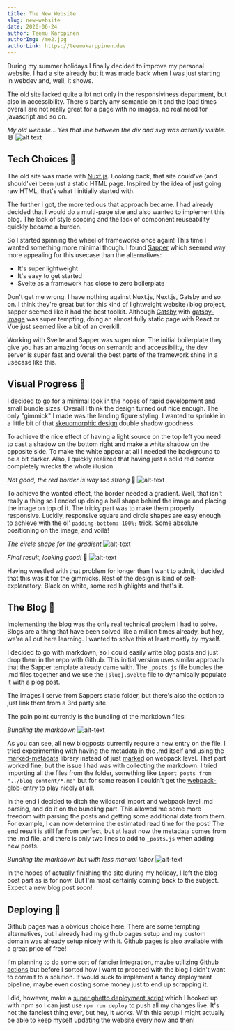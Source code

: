 ```yaml
---
title: The New Website
slug: new-website
date: 2020-06-24
author: Teemu Karppinen
authorImg: /me2.jpg
authorLink: https://teemukarppinen.dev
---
```


During my summer holidays I finally decided to improve my personal website. I had a site already but it was made back when I was just starting in webdev and, well, it shows.

The old site lacked quite a lot not only in the responsiviness department, but also in accessibility. There's barely any semantic on it and the load times overall are not really great for a page with no images, no real need for javascript and so on.

*My old website... Yes that line between the div and svg was actually visible.*😅
![alt text](/old-website.PNG "My old Nuxt.js website")

## Tech Choices 🔨

The old site was made with [Nuxt.js](https://nuxtjs.org/). Looking back, that site could've (and should've) been just a static HTML page. Inspired by the idea of just going raw HTML, that's what I initially started with.

The further I got, the more tedious that approach became. I had already decided that I would do a multi-page site and also wanted to implement this blog. The lack of style scoping and the lack of component reuseability quickly became a burden.

So I started spinning the wheel of frameworks once again! This time I wanted something more minimal though. I found [Sapper](https://sapper.svelte.dev/) which seemed way more appealing for this usecase than the alternatives:

- It's super lightweight 
- It's easy to get started
- Svelte as a framework has close to zero boilerplate

Don't get me wrong: I have nothing against Nuxt.js, Next.js, Gatsby and so on. I think they're great but for this kind of lightweight website+blog
project, sapper seemed like it had the best toolkit. Although [Gatsby](https://www.gatsbyjs.org/) with [gatsby-image](https://www.gatsbyjs.org/packages/gatsby-image/) was super tempting, doing an almost fully static page with React or Vue just seemed like a bit of an overkill.

Working with Svelte and Sapper was super nice. The initial boilerplate they give you has an amazing focus on semantic and accessibility, the dev server is super fast and overall the best parts of the framework shine in a usecase like this.

## Visual Progress 💅

I decided to go for a minimal look in the hopes of rapid development and small bundle sizes. Overall I think the design turned out nice enough. The only "gimmick" I made was the landing figure styling. I wanted to sprinkle in a little bit of that [skeuomorphic design](https://uxstudioteam.com/ux-blog/ui-trends-2019/#10Skeuomorphic_design) double shadow goodness.

To achieve the nice effect of having a light source on the top left you need to cast a shadow on the bottom right and make a white shadow on the opposite side. To make the white appear at all I needed the background to be a bit darker. Also, I quickly realized that having just a solid red border completely wrecks the whole illusion.

*Not good, the red border is way too strong* 🤮
![alt-text](/figure-bad.PNG "Red border ruins the illusion")

To achieve the wanted effect, the border needed a gradient. Well, that isn't really a thing so I ended up doing a ball shape behind the image and placing the image on top of it. The tricky part was to make them properly responsive. Luckily, responsive square and circle shapes are easy enough to achieve with the ol' `padding-bottom: 100%;` trick. Some absolute positioning on the image, and voilà!

*The circle shape for the gradient*
![alt-text](/figure-bg.PNG "The circle shape for the gradient")

*Final result, looking good!* 🎉
![alt-text](/figure.PNG "Final result")

Having wrestled with that problem for longer than I want to admit, I decided that this was it for the gimmicks. Rest of the design is kind of self-explanatory: Black on white, some red highlights and that's it.

## The Blog 📰

Implementing the blog was the only real technical problem I had to solve. Blogs are a thing that have been solved like a million times already, but hey, we're all out here learning. I wanted to solve this at least mostly by myself.

I decided to go with markdown, so I could easily write blog posts and just drop them in the repo with Github. This initial version uses similar approach that the Sapper template already came with. The `_posts.js` file bundles the .md files together and we use the `[slug].svelte` file to dynamically populate it with a plog post.

The images I serve from Sappers static folder, but there's also the option to just link them from a 3rd party site.

The pain point currently is the bundling of the markdown files:

*Bundling the markdown*
![alt-text](/bundling.PNG "Bundling the markdown files")

As you can see, all new blogposts currently require a new entry on the file. I tried experimenting with having the metadata in the .md itself and using the [marked-metadata](https://github.com/jaydson/marked-metadata) library instead of just [marked](https://github.com/markedjs/marked) on webpack level. That part worked fine, but the issue I had was with collecting the markdown. I tried importing all the files from the folder, something like `import posts from "../blog_content/*.md"` but for some reason I couldn't get the [webpack-glob-entry](https://www.npmjs.com/package/webpack-glob-entry) to play nicely at all.

In the end I decided to ditch the wildcard import and webpack level .md parsing, and do it on the bundling part. This allowed me some more freedom with parsing the posts and getting some additional data from them. For example, I can now determine the estimated read time for the post! The end result is still far from perfect, but at least now the metadata comes from the .md file, and there is only two lines to add to `_posts.js` when adding new posts.

*Bundling the markdown but with less manual labor*
![alt-text](/bundling-better.PNG "Bundling the markdown files")

In the hopes of actually finishing the site during my holiday, I left the blog post part as is for now. But I'm most certainly coming back to the subject. Expect a new blog post soon!

## Deploying 🚀

Github pages was a obvious choice here. There are some tempting alternatives, but I already had my github pages setup and my custom domain was already setup nicely with it. Github pages is also available with a great price of free!

I'm planning to do some sort of fancier integration, maybe utilizing [Github actions](https://github.com/features/actions) but before I sorted how I want to proceed with the blog I didn't want to commit to a solution. It would suck to implement a fancy deployment pipeline, maybe even costing some money just to end up scrapping it.

I did, however, make a [super ghetto deployment script](https://github.com/Temetias/homepage-2020/blob/master/deploy.sh) which I hooked up with npm so I can just use `npm run deploy` to push all my changes live. It's not the fanciest thing ever, but hey, it works. With this setup I might actually be able to keep myself updating the website every now and then!
